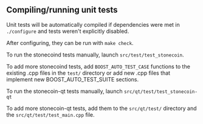 Compiling/running unit tests
------------------------------------

Unit tests will be automatically compiled if dependencies were met in `./configure`
and tests weren't explicitly disabled.

After configuring, they can be run with `make check`.

To run the stonecoind tests manually, launch `src/test/test_stonecoin`.

To add more stonecoind tests, add `BOOST_AUTO_TEST_CASE` functions to the existing
.cpp files in the `test/` directory or add new .cpp files that
implement new BOOST_AUTO_TEST_SUITE sections.

To run the stonecoin-qt tests manually, launch `src/qt/test/test_stonecoin-qt`

To add more stonecoin-qt tests, add them to the `src/qt/test/` directory and
the `src/qt/test/test_main.cpp` file.
